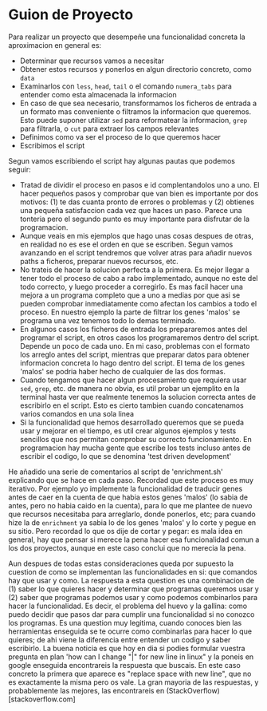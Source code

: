 Guion de Proyecto
==================

Para realizar un proyecto que desempeñe una funcionalidad concreta la
aproximacion en general es:

* Determinar que recursos vamos a necesitar
* Obtener estos recursos y ponerlos en algun directorio concreto, como `data`
* Examinarlos con `less`, `head`, `tail` o el comando `numera_tabs` para
  entender como esta almacenada la informacion
* En caso de que sea necesario, transformamos los ficheros de entrada a un
  formato mas conveniente o filtramos la informacion que queremos. Esto puede
  suponer utilizar `sed` para reformatear la informacion, `grep` para
  filtrarla, o `cut` para extraer los campos relevantes
* Definimos como va ser el proceso de lo que queremos hacer
* Escribimos el script

Segun vamos escribiendo el script hay algunas pautas que podemos seguir:

* Tratad de dividir el proceso en pasos e id complentandolos uno a uno. El
  hacer pequeños pasos y comprobar que van bien es importante por dos motivos:
  (1) te das cuanta pronto de errores o problemas y (2) obtienes una pequeña
  satisfaccion cada vez que haces un paso. Parece una tonteria pero el segundo
  punto es muy importante para disfrutar de la programacion.
* Aunque veais en mis ejemplos que hago unas cosas despues de otras, en
  realidad no es ese el orden en que se escriben. Segun vamos avanzando en el
  script tendremos que volver atras para añadir nuevos paths a ficheros,
  preparar nuevos recursos, etc.
* No trateis de hacer la solucion perfecta a la primera. Es mejor llegar a
  tener todo el proceso de cabo a rabo implementado, aunque no este del todo
  correcto, y luego proceder a corregirlo. Es mas facil hacer una mejora a un
  programa completo que a uno a medias por que asi se pueden comprobar
  inmediatamente como afectan los cambios a todo el proceso. En nuestro
  ejemplo la parte de filtrar los genes 'malos' se programa una vez tenemos
  todo lo demas terminado.
* En algunos casos los ficheros de entrada los prepararemos antes del programar
  el script, en otros casos los programaremos dentro del script. Depende un
  poco de cada uno. En mi caso, problemas con el formato los arreglo antes del
  script, mientras que preparar datos para obtener informacion concreta lo hago
  dentro del script. El tema de los genes 'malos' se podria haber hecho de
  cualquier de las dos formas.
* Cuando tengamos que hacer algun procesamiento que requiera usar `sed`,
  `grep`, etc. de manera no obvia, es util probar un ejemplito en la terminal
  hasta ver que realmente tenemos la solucion correcta antes de escribirlo en
  el script. Esto es cierto tambien cuando concatenamos varios comandos en una
  sola linea
* Si la funcionalidad que hemos desarrollado queremos que se pueda usar y
  mejorar en el tiempo, es util crear algunos ejemplos y tests sencillos que
  nos permitan comprobar su correcto funcionamiento. En programacion hay mucha
  gente que escribe los tests incluso antes de escribir el codigo, lo que se
  denomina 'test driven development'

He añadido una serie de comentarios al script de 'enrichment.sh' explicando que
se hace en cada paso. Recordad que este proceso es muy iterativo. Por ejemplo
yo implemente la funcionalidad de traducir genes antes de caer en la cuenta de
que habia estos genes 'malos' (lo sabia de antes, pero no habia caido en la
cuenta), para lo que me plantee de nuevo que recursos necesitaba para
arreglarlo, donde ponerlos, etc; para cuando hize la de `enrichment` ya sabia
lo de los genes 'malos' y lo corte y pegue en su sitio. Pero recordad lo que os
dije de cortar y pegar: es mala idea en general, hay que pensar si merece la
pena hacer esa funcionalidad comun a los dos proyectos, aunque en este caso
conclui que no merecia la pena.

Aun despues de todas estas consideraciones queda por supuesto la cuestion de
como se implementan las funcionalidades en si: que comandos hay que usar y
como. La respuesta a esta question es una combinacion de (1) saber lo que
quieres hacer y determinar que programas queremos usar y (2) saber que
programas podemos usar y como podemos combinarlos para hacer la funcionalidad.
Es decir, el problema del huevo y la gallina: como puedo decidir que pasos dar
para cumplir una funcionalidad si no conozco los programas. Es una question muy
legitima, cuando conoces bien las herramientas enseguida se te ocurre como
combinarlas para hacer lo que quieres; de ahi viene la diferencia entre
entender un codigo y saber escribirlo. La buena noticia es que hoy en dia si
podies formular vuestra pregunta en plan 'how can I change "|" for new line in
linux" y la poneis en google enseguida encontrareis la respuesta que buscais.
En este caso concreto la primera que aparece es "replace space with new line",
que no es exactamente la misma pero os vale. La gran mayoria de las respuestas,
y probablemente las mejores, las encontrareis en
(StackOverflow)[stackoverflow.com]
